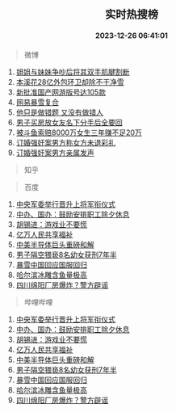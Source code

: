 <div align="center"><h2>实时热搜榜</h2><h4>2023-12-26 06:41:01</h4></div>

> 微博  

1. [姐姐与妹妹争吵后将其双手肌腱割断](https://s.weibo.com/weibo?q=%23%E5%A7%90%E5%A7%90%E4%B8%8E%E5%A6%B9%E5%A6%B9%E4%BA%89%E5%90%B5%E5%90%8E%E5%B0%86%E5%85%B6%E5%8F%8C%E6%89%8B%E8%82%8C%E8%85%B1%E5%89%B2%E6%96%AD%23&t=31&band_rank=1&Refer=top)<br />
2. [本溪花28亿外包环卫却除不干净雪](https://s.weibo.com/weibo?q=%23%E6%9C%AC%E6%BA%AA%E8%8A%B128%E4%BA%BF%E5%A4%96%E5%8C%85%E7%8E%AF%E5%8D%AB%E5%8D%B4%E9%99%A4%E4%B8%8D%E5%B9%B2%E5%87%80%E9%9B%AA%23&t=31&band_rank=2&Refer=top)<br />
3. [新批准国产网游版号达105款](https://s.weibo.com/weibo?q=%23%E6%96%B0%E6%89%B9%E5%87%86%E5%9B%BD%E4%BA%A7%E7%BD%91%E6%B8%B8%E7%89%88%E5%8F%B7%E8%BE%BE105%E6%AC%BE%23&t=31&band_rank=3&Refer=top)<br />
4. [网易暴雪复合](https://s.weibo.com/weibo?q=%23%E7%BD%91%E6%98%93%E6%9A%B4%E9%9B%AA%E5%A4%8D%E5%90%88%23&t=31&band_rank=4&Refer=top)<br />
5. [他只是做错题 又没有做错人](https://s.weibo.com/weibo?q=%E4%BB%96%E5%8F%AA%E6%98%AF%E5%81%9A%E9%94%99%E9%A2%98%20%E5%8F%88%E6%B2%A1%E6%9C%89%E5%81%9A%E9%94%99%E4%BA%BA&t=31&band_rank=5&Refer=top)<br />
6. [男子买房放女友名下分手后全要回](https://s.weibo.com/weibo?q=%23%E7%94%B7%E5%AD%90%E4%B9%B0%E6%88%BF%E6%94%BE%E5%A5%B3%E5%8F%8B%E5%90%8D%E4%B8%8B%E5%88%86%E6%89%8B%E5%90%8E%E5%85%A8%E8%A6%81%E5%9B%9E%23&t=31&band_rank=6&Refer=top)<br />
7. [被斗鱼索赔8000万女生三年赚不足20万](https://s.weibo.com/weibo?q=%23%E8%A2%AB%E6%96%97%E9%B1%BC%E7%B4%A2%E8%B5%948000%E4%B8%87%E5%A5%B3%E7%94%9F%E4%B8%89%E5%B9%B4%E8%B5%9A%E4%B8%8D%E8%B6%B320%E4%B8%87%23&t=31&band_rank=7&Refer=top)<br />
8. [订婚强奸案男方称女方未退彩礼](https://s.weibo.com/weibo?q=%23%E8%AE%A2%E5%A9%9A%E5%BC%BA%E5%A5%B8%E6%A1%88%E7%94%B7%E6%96%B9%E7%A7%B0%E5%A5%B3%E6%96%B9%E6%9C%AA%E9%80%80%E5%BD%A9%E7%A4%BC%23&t=31&band_rank=8&Refer=top)<br />
9. [订婚强奸案男方亲属发声](https://s.weibo.com/weibo?q=%23%E8%AE%A2%E5%A9%9A%E5%BC%BA%E5%A5%B8%E6%A1%88%E7%94%B7%E6%96%B9%E4%BA%B2%E5%B1%9E%E5%8F%91%E5%A3%B0%23&t=31&band_rank=9&Refer=top)<br />

> 知乎  


> 百度  

1. [中央军委举行晋升上将军衔仪式](https://www.baidu.com/s?wd=%E4%B8%AD%E5%A4%AE%E5%86%9B%E5%A7%94%E4%B8%BE%E8%A1%8C%E6%99%8B%E5%8D%87%E4%B8%8A%E5%B0%86%E5%86%9B%E8%A1%94%E4%BB%AA%E5%BC%8F&sa=fyb_news&rsv_dl=fyb_news)<br />
2. [中办、国办：鼓励安排职工除夕休息](https://www.baidu.com/s?wd=%E4%B8%AD%E5%8A%9E%E3%80%81%E5%9B%BD%E5%8A%9E%EF%BC%9A%E9%BC%93%E5%8A%B1%E5%AE%89%E6%8E%92%E8%81%8C%E5%B7%A5%E9%99%A4%E5%A4%95%E4%BC%91%E6%81%AF&sa=fyb_news&rsv_dl=fyb_news)<br />
3. [胡锡进：游戏业不要慌](https://www.baidu.com/s?wd=%E8%83%A1%E9%94%A1%E8%BF%9B%EF%BC%9A%E6%B8%B8%E6%88%8F%E4%B8%9A%E4%B8%8D%E8%A6%81%E6%85%8C&sa=fyb_news&rsv_dl=fyb_news)<br />
4. [亿万人民共享福祉](https://www.baidu.com/s?wd=%E4%BA%BF%E4%B8%87%E4%BA%BA%E6%B0%91%E5%85%B1%E4%BA%AB%E7%A6%8F%E7%A5%89&sa=fyb_news&rsv_dl=fyb_news)<br />
5. [中美半导体巨头重磅和解](https://www.baidu.com/s?wd=%E4%B8%AD%E7%BE%8E%E5%8D%8A%E5%AF%BC%E4%BD%93%E5%B7%A8%E5%A4%B4%E9%87%8D%E7%A3%85%E5%92%8C%E8%A7%A3&sa=fyb_news&rsv_dl=fyb_news)<br />
6. [男子隔空猥亵8名幼女获刑7年半](https://www.baidu.com/s?wd=%E7%94%B7%E5%AD%90%E9%9A%94%E7%A9%BA%E7%8C%A5%E4%BA%B58%E5%90%8D%E5%B9%BC%E5%A5%B3%E8%8E%B7%E5%88%917%E5%B9%B4%E5%8D%8A&sa=fyb_news&rsv_dl=fyb_news)<br />
7. [暴雪中国回应国服回归](https://www.baidu.com/s?wd=%E6%9A%B4%E9%9B%AA%E4%B8%AD%E5%9B%BD%E5%9B%9E%E5%BA%94%E5%9B%BD%E6%9C%8D%E5%9B%9E%E5%BD%92&sa=fyb_news&rsv_dl=fyb_news)<br />
8. [哈尔滨冰雕含鱼量极高](https://www.baidu.com/s?wd=%E5%93%88%E5%B0%94%E6%BB%A8%E5%86%B0%E9%9B%95%E5%90%AB%E9%B1%BC%E9%87%8F%E6%9E%81%E9%AB%98&sa=fyb_news&rsv_dl=fyb_news)<br />
9. [四川绵阳厂房爆炸？警方辟谣](https://www.baidu.com/s?wd=%E5%9B%9B%E5%B7%9D%E7%BB%B5%E9%98%B3%E5%8E%82%E6%88%BF%E7%88%86%E7%82%B8%EF%BC%9F%E8%AD%A6%E6%96%B9%E8%BE%9F%E8%B0%A3&sa=fyb_news&rsv_dl=fyb_news)<br />

> 哔哩哔哩  

1. [中央军委举行晋升上将军衔仪式](https://www.baidu.com/s?wd=%E4%B8%AD%E5%A4%AE%E5%86%9B%E5%A7%94%E4%B8%BE%E8%A1%8C%E6%99%8B%E5%8D%87%E4%B8%8A%E5%B0%86%E5%86%9B%E8%A1%94%E4%BB%AA%E5%BC%8F&sa=fyb_news&rsv_dl=fyb_news)<br />
2. [中办、国办：鼓励安排职工除夕休息](https://www.baidu.com/s?wd=%E4%B8%AD%E5%8A%9E%E3%80%81%E5%9B%BD%E5%8A%9E%EF%BC%9A%E9%BC%93%E5%8A%B1%E5%AE%89%E6%8E%92%E8%81%8C%E5%B7%A5%E9%99%A4%E5%A4%95%E4%BC%91%E6%81%AF&sa=fyb_news&rsv_dl=fyb_news)<br />
3. [胡锡进：游戏业不要慌](https://www.baidu.com/s?wd=%E8%83%A1%E9%94%A1%E8%BF%9B%EF%BC%9A%E6%B8%B8%E6%88%8F%E4%B8%9A%E4%B8%8D%E8%A6%81%E6%85%8C&sa=fyb_news&rsv_dl=fyb_news)<br />
4. [亿万人民共享福祉](https://www.baidu.com/s?wd=%E4%BA%BF%E4%B8%87%E4%BA%BA%E6%B0%91%E5%85%B1%E4%BA%AB%E7%A6%8F%E7%A5%89&sa=fyb_news&rsv_dl=fyb_news)<br />
5. [中美半导体巨头重磅和解](https://www.baidu.com/s?wd=%E4%B8%AD%E7%BE%8E%E5%8D%8A%E5%AF%BC%E4%BD%93%E5%B7%A8%E5%A4%B4%E9%87%8D%E7%A3%85%E5%92%8C%E8%A7%A3&sa=fyb_news&rsv_dl=fyb_news)<br />
6. [男子隔空猥亵8名幼女获刑7年半](https://www.baidu.com/s?wd=%E7%94%B7%E5%AD%90%E9%9A%94%E7%A9%BA%E7%8C%A5%E4%BA%B58%E5%90%8D%E5%B9%BC%E5%A5%B3%E8%8E%B7%E5%88%917%E5%B9%B4%E5%8D%8A&sa=fyb_news&rsv_dl=fyb_news)<br />
7. [暴雪中国回应国服回归](https://www.baidu.com/s?wd=%E6%9A%B4%E9%9B%AA%E4%B8%AD%E5%9B%BD%E5%9B%9E%E5%BA%94%E5%9B%BD%E6%9C%8D%E5%9B%9E%E5%BD%92&sa=fyb_news&rsv_dl=fyb_news)<br />
8. [哈尔滨冰雕含鱼量极高](https://www.baidu.com/s?wd=%E5%93%88%E5%B0%94%E6%BB%A8%E5%86%B0%E9%9B%95%E5%90%AB%E9%B1%BC%E9%87%8F%E6%9E%81%E9%AB%98&sa=fyb_news&rsv_dl=fyb_news)<br />
9. [四川绵阳厂房爆炸？警方辟谣](https://www.baidu.com/s?wd=%E5%9B%9B%E5%B7%9D%E7%BB%B5%E9%98%B3%E5%8E%82%E6%88%BF%E7%88%86%E7%82%B8%EF%BC%9F%E8%AD%A6%E6%96%B9%E8%BE%9F%E8%B0%A3&sa=fyb_news&rsv_dl=fyb_news)<br />
